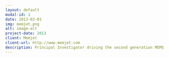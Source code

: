 ```yaml
---
layout: default
modal-id: 1
date: 2013-02-01
img: memjet.png
alt: image-alt
project-date: 2013
client: Memjet
client-url: http://www.memjet.com
description: Principal Investigator driving the second generation MEMS Process Development. Memjet’s revolutionary inkjet technology is enabled by the optimised CMOS + MEMS structure, packing an impressive 70,400 nozzles per printhead. <br> <br> Image credit Memjet
---
```

